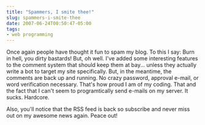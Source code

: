 ```yaml
---
title: "Spammers, I smite thee!"
slug: spammers-i-smite-thee
date: 2007-06-24T00:50:47-05:00
tags:
- web programming
---
```

Once again people have thought it fun to spam my blog. To this I say: Burn in hell, you dirty bastards! But, oh well. I've added some interesting features to the comment system that should keep them at bay... unless they actually write a bot to target my site specifically. But, in the meantime, the comments are back up and running. No crazy password, approval e-mail, or word verification necessary. That's how proud I am of my coding. That and the fact that I can't seem to programtically send e-mails on my server. It sucks. Hardcore.

Also, you'll notice that the RSS feed is back so subscribe and never miss out on my awesome news again. Peace out!
